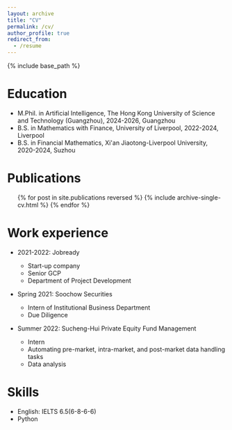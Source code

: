 ```yaml
---
layout: archive
title: "CV"
permalink: /cv/
author_profile: true
redirect_from:
  - /resume
---
```


{% include base_path %}

Education
======
* M.Phil. in Artificial Intelligence, The Hong Kong University of Science and Technology (Guangzhou), 2024-2026, Guangzhou
* B.S. in Mathematics with Finance, University of Liverpool, 2022-2024, Liverpool
* B.S. in Financial Mathematics, Xi'an Jiaotong-Liverpool University, 2020-2024, Suzhou

Publications
======
  <ul>{% for post in site.publications reversed %}
    {% include archive-single-cv.html %}
  {% endfor %}</ul>

Work experience
======
* 2021-2022: Jobready
  * Start-up company
  * Senior GCP
  * Department of Project Development

* Spring 2021: Soochow Securities
  * Intern of Institutional Business Department
  * Due Diligence

* Summer 2022: Sucheng-Hui Private Equity Fund Management
  * Intern
  * Automating pre-market, intra-market, and post-market data handling tasks
  * Data analysis
  
Skills
======
* English: IELTS 6.5(6-8-6-6)
* Python
